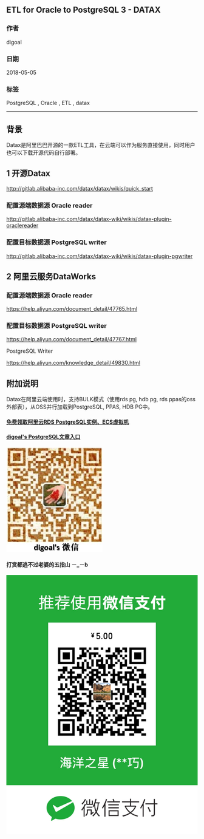 ## ETL for Oracle to PostgreSQL 3 - DATAX    
                                                               
### 作者                                                               
digoal                                                               
                                                               
### 日期                                                               
2018-05-05                                                             
                                                               
### 标签                                                               
PostgreSQL , Oracle , ETL , datax     
                                                               
----                                                               
                                                               
## 背景     
Datax是阿里巴巴开源的一款ETL工具，在云端可以作为服务直接使用，同时用户也可以下载开源代码自行部署。  
  
## 1 开源Datax   
http://gitlab.alibaba-inc.com/datax/datax/wikis/quick_start  
  
### 配置源端数据源 Oracle reader  
http://gitlab.alibaba-inc.com/datax/datax-wiki/wikis/datax-plugin-oraclereader  
  
### 配置目标数据源 PostgreSQL writer  
http://gitlab.alibaba-inc.com/datax/datax-wiki/wikis/datax-plugin-pgwriter  
    
## 2 阿里云服务DataWorks  
  
### 配置源端数据源 Oracle reader  
  
https://help.aliyun.com/document_detail/47765.html  
  
  
### 配置目标数据源 PostgreSQL writer  
  
https://help.aliyun.com/document_detail/47767.html  
  
PostgreSQL Writer   
  
https://help.aliyun.com/knowledge_detail/49830.html  
  
  
## 附加说明
Datax在阿里云端使用时，支持BULK模式（使用rds pg, hdb pg, rds ppas的oss外部表），从OSS并行加载到PostgreSQL, PPAS, HDB PG中。   
  
  
  
  
  
  
  
  
  
  
  
  
  
  
#### [免费领取阿里云RDS PostgreSQL实例、ECS虚拟机](https://free.aliyun.com/ "57258f76c37864c6e6d23383d05714ea")
  
  
#### [digoal's PostgreSQL文章入口](https://github.com/digoal/blog/blob/master/README.md "22709685feb7cab07d30f30387f0a9ae")
  
  
![digoal's weixin](../pic/digoal_weixin.jpg "f7ad92eeba24523fd47a6e1a0e691b59")
  
  
  
  
  
  
#### 打赏都逃不过老婆的五指山 －_－b  
![wife's weixin ds](../pic/wife_weixin_ds.jpg "acd5cce1a143ef1d6931b1956457bc9f")
  
